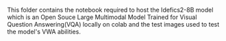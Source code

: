 This folder contains the notebook required to host the Idefics2-8B model which is an Open Souce Large Multimodal Model Trained for Visual Question Answering(VQA) locally on colab and the test images used to test the model's VWA abilities.
